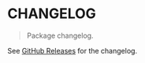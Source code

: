 # CHANGELOG

> Package changelog.

See [GitHub Releases](https://github.com/stdlib-js/ndarray-base-output-policy-resolve-enum/releases) for the changelog.